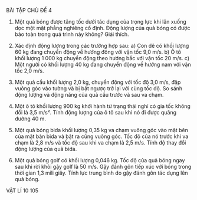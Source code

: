 BÀI TẬP CHỦ ĐỀ 4

1. Một quả bóng được tăng tốc dưới tác dụng của trọng lực khi lăn xuống dọc một mặt phẳng nghiêng cố định. Động lượng của quả bóng có được bảo toàn trong quá trình này không? Giải thích.

2. Xác định động lượng trong các trường hợp sau:
   a) Con dê có khối lượng 60 kg đang chuyển động về hướng đông với vận tốc 9,0 m/s.
   b) Ô tô khối lượng 1 000 kg chuyển động theo hướng bắc với vận tốc 20 m/s.
   c) Một người có khối lượng 40 kg đang chuyển động về hướng nam với vận tốc 2,0 m/s.

3. Một quả cầu khối lượng 2,0 kg, chuyển động với tốc độ 3,0 m/s, đập vuông góc vào tường và bị bật ngược trở lại với cùng tốc độ. So sánh động lượng và động năng của quả cầu trước và sau va chạm.

4. Một ô tô khối lượng 900 kg khởi hành từ trạng thái nghỉ có gia tốc không đổi là 3,5 m/s². Tính động lượng của ô tô sau khi nó đi được quãng đường 40 m.

5. Một quả bóng bida khối lượng 0,35 kg va chạm vuông góc vào mặt bên của mặt bàn bida và bật ra cũng vuông góc. Tốc độ của nó trước khi va chạm là 2,8 m/s và tốc độ sau khi va chạm là 2,5 m/s. Tính độ thay đổi động lượng của quả bida.

6. Một quả bóng golf có khối lượng 0,046 kg. Tốc độ của quả bóng ngay sau khi rời khỏi gậy golf là 50 m/s. Gậy đánh gôn tiếp xúc với bóng trong thời gian 1,3 mili giây. Tính lực trung bình do gậy đánh gôn tác dụng lên quả bóng.

VẬT LÍ 10 105